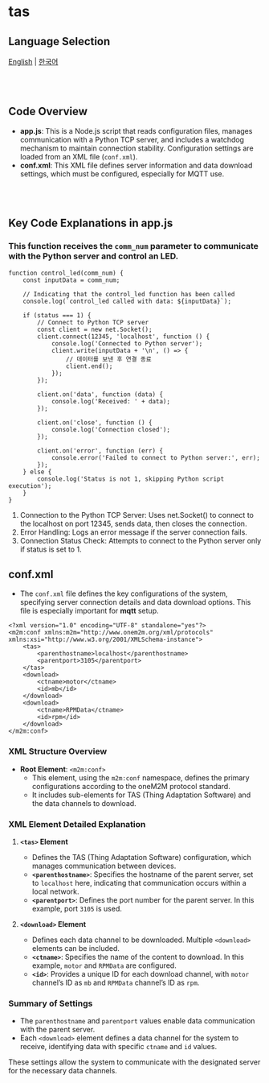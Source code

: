 # tas

## Language Selection

[English](README.md) | [한국어](README_KR.md)

<br><br>

## Code Overview
- **app.js**: This is a Node.js script that reads configuration files, manages communication with a Python TCP server, and includes a watchdog mechanism to maintain connection stability. Configuration settings are loaded from an XML file (`conf.xml`).
- **conf.xml**: This XML file defines server information and data download settings, which must be configured, especially for MQTT use.

<br><br>

## Key Code Explanations in app.js

### This function receives the **`comm_num`** parameter to communicate with the Python server and control an LED.

```
function control_led(comm_num) {
    const inputData = comm_num;

    // Indicating that the control_led function has been called
    console.log(`control_led called with data: ${inputData}`);

    if (status === 1) {
        // Connect to Python TCP server
        const client = new net.Socket();
        client.connect(12345, 'localhost', function () {
            console.log('Connected to Python server');
            client.write(inputData + '\n', () => {
                // 데이터를 보낸 후 연결 종료
                client.end();
            });
        });

        client.on('data', function (data) {
            console.log('Received: ' + data);
        });

        client.on('close', function () {
            console.log('Connection closed');
        });

        client.on('error', function (err) {
            console.error('Failed to connect to Python server:', err);
        });
    } else {
        console.log('Status is not 1, skipping Python script execution');
    }
}
```

1. Connection to the Python TCP Server: Uses net.Socket() to connect to the localhost on port 12345, sends data, then closes the connection.
2. Error Handling: Logs an error message if the server connection fails.
3. Connection Status Check: Attempts to connect to the Python server only if status is set to 1.

## conf.xml

- The `conf.xml` file defines the key configurations of the system, specifying server connection details and data download options. This file is especially important for **mqtt** setup.

```
<?xml version="1.0" encoding="UTF-8" standalone="yes"?>
<m2m:conf xmlns:m2m="http://www.onem2m.org/xml/protocols" xmlns:xsi="http://www.w3.org/2001/XMLSchema-instance">
    <tas>
        <parenthostname>localhost</parenthostname>
        <parentport>3105</parentport>
    </tas>
    <download>
        <ctname>motor</ctname>
        <id>mb</id>
    </download>
    <download>
        <ctname>RPMData</ctname>
        <id>rpm</id>
    </download>
</m2m:conf>

```

### XML Structure Overview

- **Root Element**: `<m2m:conf>`
  - This element, using the `m2m:conf` namespace, defines the primary configurations according to the oneM2M protocol standard.
  - It includes sub-elements for TAS (Thing Adaptation Software) and the data channels to download.

### XML Element Detailed Explanation

1. **`<tas>` Element**
   - Defines the TAS (Thing Adaptation Software) configuration, which manages communication between devices.
   - **`<parenthostname>`**: Specifies the hostname of the parent server, set to `localhost` here, indicating that communication occurs within a local network.
   - **`<parentport>`**: Defines the port number for the parent server. In this example, port `3105` is used.

2. **`<download>` Element**
   - Defines each data channel to be downloaded. Multiple `<download>` elements can be included.
   - **`<ctname>`**: Specifies the name of the content to download. In this example, `motor` and `RPMData` are configured.
   - **`<id>`**: Provides a unique ID for each download channel, with `motor` channel’s ID as `mb` and `RPMData` channel’s ID as `rpm`.

### Summary of Settings

- The `parenthostname` and `parentport` values enable data communication with the parent server.
- Each `<download>` element defines a data channel for the system to receive, identifying data with specific `ctname` and `id` values.

These settings allow the system to communicate with the designated server for the necessary data channels.
